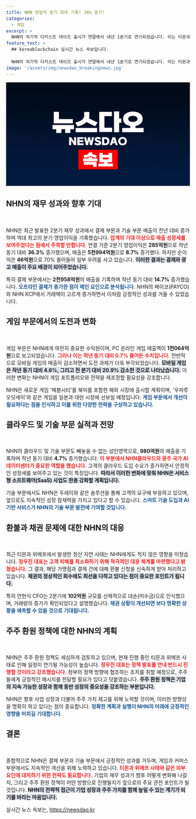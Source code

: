 ```yaml
---
title: NHN 영업익 분기 최대 기록! 36% 증가!
categories:
  - 게임
excerpt: >
  NHN의 차기작 다키스트 데이즈 출시가 연말에서 내년 1분기로 연기되었습니다. 이는 티몬과 위메프의 정산 사태에 따른 것으로, NHN은 채권 회수와 주주 환원 정책을 신중히 검토하고 있습니다.
feature_text: >
  ## koreablockchain 실시간 뉴스 속보입니다.

  NHN의 차기작 다키스트 데이즈 출시가 연말에서 내년 1분기로 연기되었습니다. 이는 티몬과 위메프의 정산 사태에 따른 것으로, NHN은 채권 회수와 주주 환원 정책을 신중히 검토하고 있습니다.
image: '/assets/img/newsdao_breakingnews.jpg'
---
```


<p><img src="/assets/img/newsdao_breakingnews.jpg" alt="koreablockchain 속보" /></p>

<h2 data-ke-size="size26">NHN의 재무 성과와 향후 기대</h2>

<p data-ke-size="size16">&nbsp;</p>

<p>NHN은 최근 발표한 2분기 재무 성과에서 결제 부문과 기술 부문 매출이 전년 대비 증가하며 역대 최고의 분기 영업이익을 기록했습니다. <b><span style="color: #ee2323;">업계의 기대 이상으로 매출 성장세를 보여주었다는 점에서 주목할 만합니다.</span></b> 연결 기준 2분기 영업이익은 <strong>285억원</strong>으로 작년 동기 대비 <strong>36.3%</strong> 증가했으며, 매출은 <strong>5천994억원</strong>으로 <strong>8.7%</strong> 증가했다. 하지만 순이익은 <strong>46억원</strong>으로 70% 줄어들어 일부 우려를 사고 있습니다. <b><span style="background-color: #21538527;">이러한 결과는 결제와 광고 매출이 주요 배경이 되어주었습니다.</span></b></p>

<p>특히 결제 부문에서는 <strong>2천958억원</strong>의 매출을 기록하며 작년 동기 대비 <strong>14.7%</strong> 증가했습니다. <b><span style="color: #1a5490;">오프라인 결제가 증가한 점이 메인 요인으로 분석됩니다.</span></b> NHN의 페이코(PAYCO)와 NHN KCP에서 거래액이 고르게 증가하면서 이처럼 긍정적인 성과를 거둘 수 있었습니다.</p>

<h2 data-ke-size="size26">게임 부문에서의 도전과 변화</h2>

<p data-ke-size="size16">&nbsp;</p>

<p>게임 부문은 NHN에게 여전히 중요한 수익원이며, PC 온라인 게임 매출액이 <strong>1천064억원</strong>으로 보고되었습니다. <b><span style="color: #ee2323;">그러나 이는 작년 동기 대비 <strong>0.7%</strong> 줄어든 수치입니다.</span></b> 전반적으로 모바일 게임의 매출이 감소하면서 도전 과제가 더욱 부각되었습니다. <b><span style="background-color: #21538527;">모바일 게임은 작년 동기 대비 <strong>4.6%</strong>, 그리고 전 분기 대비 <strong>20.9%</strong> 감소한 것으로 나타났습니다.</span></b> 이러한 변화는 NHN이 게임 포트폴리오와 전략을 재조정할 필요성을 강조합니다. </p>

<p>NHN은 새로운 게임 '페블시티'를 북미를 포함한 해외 시장에 출시할 계획이며, '우파루 오딧세이'와 같은 게임을 일본과 대만 시장에 선보일 예정입니다. <b><span style="color: #1a5490;">게임 부문에서 개선이 필요하다는 점을 인식하고 이를 위한 다양한 전략을 구상하고 있습니다.</span></b></p>

<h2 data-ke-size="size26">클라우드 및 기술 부문 실적과 전망</h2>

<p data-ke-size="size16">&nbsp;</p>

<p>NHN의 클라우드 및 기술 부문도 빼놓을 수 없는 성인영역으로, <strong>980억원</strong>의 매출을 기록하며 작년 동기 대비 <strong>4.7%</strong> 증가했습니다. <b><span style="color: #ee2323;">이 부분에서 NHN클라우드의 광주 국가 AI 데이터센터가 중요한 역할을 했습니다.</span></b> 고객의 클라우드 도입 수요가 증가하면서 안정적인 성장세를 보여주고 있는 것이 특징입니다. <b><span style="background-color: #21538527;">따라서 이러한 변화에 맞춰 NHN은 서비스형 소프트웨어(SaaS) 사업도 한층 강화할 계획입니다.</span></b> </p>

<p>기술 부문에서도 NHN은 두레이와 같은 솔루션을 통해 고객의 요구에 부응하고 있으며, 앞으로도 지속적인 성장 잠재력을 가지고 있다고 할 수 있습니다. <b><span style="color: #1a5490;">스마트 기술 도입과 AI 기반 서비스가 NHN의 기술 부문 발전에 기여할 것입니다.</span></b></p>

<h2 data-ke-size="size26">환불과 채권 문제에 대한 NHN의 대응</h2>

<p data-ke-size="size16">&nbsp;</p>

<p>최근 티몬과 위메프에서 발생한 정산 지연 사태는 NHN에게도 적지 않은 영향을 미쳤습니다. <b><span style="color: #ee2323;">정우진 대표는 고객 피해를 최소화하기 위해 적극적인 대응 체계를 마련했다고 밝혔습니다.</span></b> 그 결과, 해당 가맹점과 결제 건에 대해 환불 신청을 신속하게 받아 처리하고 있습니다. <b><span style="background-color: #21538527;">채권의 정상적인 회수에도 최선을 다하고 있다는 점이 중요한 포인트가 됩니다.</span></b></p>

<p>특히 안현식 CFO는 2분기에 <strong>102억원</strong> 규모를 선제적으로 대손(미수금)으로 인식했으며, 거래량의 증가가 확인되었다고 설명했습니다. <b><span style="color: #1a5490;">채권 상황이 개선되면 보다 명확한 상황을 예측할 수 있을 것으로 기대됩니다.</span></b></p>

<h2 data-ke-size="size26">주주 환원 정책에 대한 NHN의 계획</h2>

<p data-ke-size="size16">&nbsp;</p>

<p>NHN은 주주 환원 정책도 세심하게 검토하고 있으며, 현재 진행 중인 티몬과 위메프 사태로 인해 일정이 연기될 가능성이 높습니다. <b><span style="color: #ee2323;">정우진 대표는 정책 발표를 연내 반드시 진행할 것이라고 강조했습니다.</span></b> 정부의 정책 방향에 협조하는 조치를 취할 예정으로, 주주들에게 긍정적인 메시지를 전달할 필요가 있다고 덧붙였습니다. <b><span style="background-color: #21538527;">주주 환원 정책은 기업의 지속 가능한 성장과 함께 동반 성장의 중요성을 강조하는 부분입니다.</span></b></p>

<p>NHN은 향후 사업 성장과 더불어 주주 가치 제고를 위해 노력할 것이며, 이러한 방향성을 명확히 하고 있다는 점이 중요합니다. <b><span style="color: #1a5490;">정확한 계획과 실행이 NHN의 미래에 긍정적인 영향을 미치길 기대합니다.</span></b></p>

<h2 data-ke-size="size26">결론</h2>

<p data-ke-size="size16">&nbsp;</p>

<p>종합적으로 NHN은 결제 부문과 기술 부문에서 긍정적인 성과를 거두며, 게임과 커머스 부문에서도 지속적인 개선을 위해 노력하고 있습니다. <b><span style="color: #ee2323;">티몬과 위메프 사태와 같은 외부 요인에 대처하기 위한 전략도 필요합니다.</span></b> 기업의 재무 성과가 향후 어떻게 변화해 나갈지, 그리고 주주 환원 정책이 어떤 방향으로 진행될지가 앞으로의 주요 관전 포인트가 될 것입니다. <b><span style="background-color: #21538527;">NHN의 전략적 접근이 기업 성장과 주주 가치를 함께 높일 수 있는 계기가 되기를 바라는 마음입니다.</span></b> </p>
실시간 뉴스 속보는, <a href="https://newsdao.kr" rel="dofollow">https://newsdao.kr</a>


